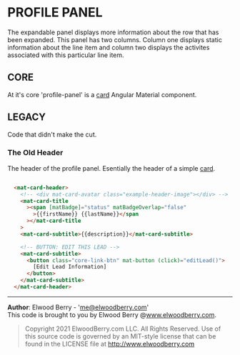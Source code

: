 # PROFILE PANEL  
The expandable panel displays more information about the row that has been expanded. This panel has two columns. Column one displays static information about the line item and column two displays the activites associated with this particular line item.

## CORE 
At it's core 'profile-panel' is a [card](https://material.angular.io/components/card/overview) Angular Material component.


## LEGACY
Code that didn't make the cut.  

### The Old Header  
The header of the profile panel. Esentially the header of a simple [card](https://material.angular.io/components/card/overview).  
```html  

  <mat-card-header>
    <!-- <div mat-card-avatar class="example-header-image"></div> -->
    <mat-card-title
      ><span [matBadge]="status" matBadgeOverlap="false"
        >{{firstName}} {{lastName}}</span
      ></mat-card-title
    >
    <mat-card-subtitle>{{description}}</mat-card-subtitle>

    <!-- BUTTON: EDIT THIS LEAD -->
    <mat-card-subtitle>
      <button class="core-link-btn" mat-button (click)="editLead()">
        [Edit Lead Information]
      </button>
    </mat-card-subtitle>
  </mat-card-header>

```  


--- 
**Author**: Elwood Berry - 'me@elwoodberry.com'  
This code is brought to you by Elwood Berry @www.elwoodberry.com.  
> Copyright 2021 ElwoodBerry.com LLC. All Rights Reserved. Use of this source code is governed by an MIT-style license that can be found in the LICENSE file at http://www.elwoodberry.com 